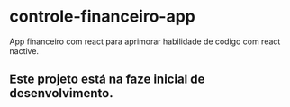 # controle-financeiro-app
App financeiro com react para aprimorar habilidade de codigo com react nactive.
## Este projeto está na faze inicial de desenvolvimento.

